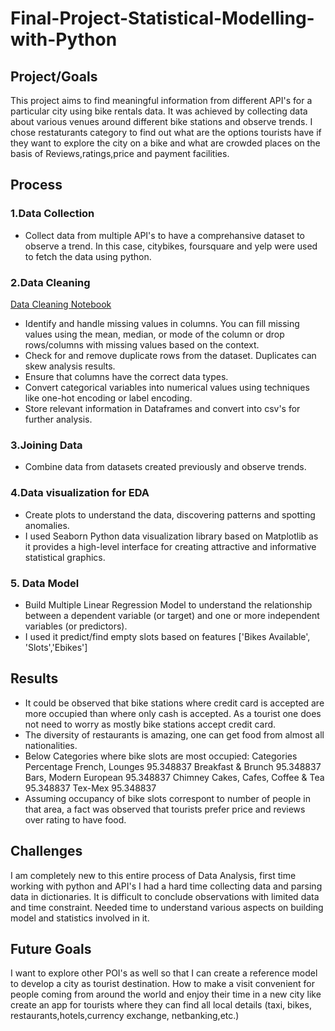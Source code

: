 # Final-Project-Statistical-Modelling-with-Python

## Project/Goals
This project aims to find meaningful information from different API's for a particular city using bike rentals data. It was achieved by collecting data about various venues around different bike stations and observe trends. I chose restaturants category to find out what are the options tourists have if they want to explore the city on a bike and what are crowded places on the basis of Reviews,ratings,price and payment facilities.

## Process
### 1.Data Collection 
- Collect data from multiple API's to have a comprehansive dataset to observe a trend. In this case, citybikes, foursquare and yelp were used to fetch the data using python.

### 2.Data Cleaning
<a href="./notebooks/Data_cleaning.ipynb" > Data Cleaning Notebook </a>
- Identify and handle missing values in columns. You can fill missing values using the mean, median, or mode of the column or drop rows/columns with missing values based on the context.
- Check for and remove duplicate rows from the dataset. Duplicates can skew analysis results.
- Ensure that columns have the correct data types.
- Convert categorical variables into numerical values using techniques like one-hot encoding or label encoding.
- Store relevant information in Dataframes and convert into csv's for further analysis.

### 3.Joining Data
- Combine data from datasets created previously and observe trends.

### 4.Data visualization for EDA
- Create plots to understand the data, discovering patterns and spotting anomalies.
- I used Seaborn Python data visualization library based on Matplotlib as it provides a high-level interface for creating attractive and informative statistical graphics.

### 5. Data Model
- Build Multiple Linear Regression Model to understand the relationship between a dependent variable (or target) and one or more independent variables (or predictors).
- I used it predict/find empty slots based on features ['Bikes Available', 'Slots','Ebikes'] 

## Results
- It could be observed that bike stations where credit card is accepted are more occupied than where only cash is accepted. As a tourist one does not need to worry as mostly bike stations accept credit card.
- The diversity of restaurants is amazing, one can get food from almost all nationalities.
- Below Categories where bike slots are most occupied:
Categories                            Percentage
French, Lounges                       95.348837
Breakfast & Brunch                    95.348837
Bars, Modern European                 95.348837
Chimney Cakes, Cafes, Coffee & Tea    95.348837
Tex-Mex                               95.348837
- Assuming occupancy of bike slots correspont to number of people in that area, a fact was observed that tourists prefer price and reviews over rating to have food.

## Challenges 
I am completely new to this entire process of Data Analysis, first time working with python and API's I had a hard time collecting data and parsing data in dictionaries. It is difficult to conclude observations with limited data and time constraint.
Needed time to understand various aspects on building model and statistics involved in it.

## Future Goals
I want to explore other POI's as well so that I can create a reference model to develop a city as tourist destination. How to make a visit convenient for people coming from around the world and enjoy their time in a new city like create an app for tourists where they can find all local details (taxi, bikes, restaurants,hotels,currency exchange, netbanking,etc.)
